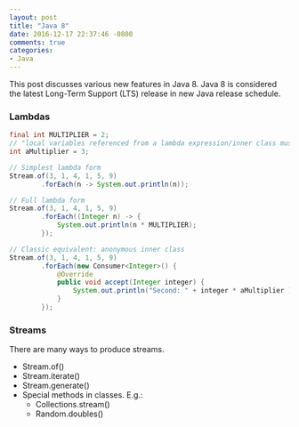 ```yaml
---
layout: post
title: "Java 8"
date: 2016-12-17 22:37:46 -0800
comments: true
categories: 
- Java
---
```


This post discusses various new features in Java 8.
Java 8 is considered the latest Long-Term Support (LTS) release in new Java release schedule.

<!--more-->

### Lambdas

``` java Different forms
final int MULTIPLIER = 2;
// "local variables referenced from a lambda expression/inner class must be final or effectively final"
int aMultiplier = 3;

// Simplest lambda form
Stream.of(3, 1, 4, 1, 5, 9)
        .forEach(n -> System.out.println(n));

// Full lambda form
Stream.of(3, 1, 4, 1, 5, 9)
        .forEach((Integer n) -> {
            System.out.println(n * MULTIPLIER);
        });

// Classic equivalent: anonymous inner class
Stream.of(3, 1, 4, 1, 5, 9)
        .forEach(new Consumer<Integer>() {
            @Override
            public void accept(Integer integer) {
                System.out.println("Second: " + integer * aMultiplier );
            }
        });
```

### Streams

There are many ways to produce streams.

* Stream.of()
* Stream.iterate()
* Stream.generate()
* Special methods in classes. E.g.:
  * Collections.stream()
  * Random.doubles()

